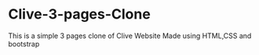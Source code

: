 # Clive-3-pages-Clone
This is a simple 3 pages clone of Clive Website Made using HTML,CSS and bootstrap

